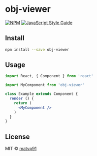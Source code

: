 # obj-viewer

> 

[![NPM](https://img.shields.io/npm/v/obj-viewer.svg)](https://www.npmjs.com/package/obj-viewer) [![JavaScript Style Guide](https://img.shields.io/badge/code_style-standard-brightgreen.svg)](https://standardjs.com)

## Install

```bash
npm install --save obj-viewer
```

## Usage

```jsx
import React, { Component } from 'react'

import MyComponent from 'obj-viewer'

class Example extends Component {
  render () {
    return (
      <MyComponent />
    )
  }
}
```

## License

MIT © [matvp91](https://github.com/matvp91)
